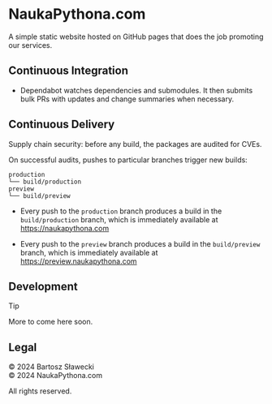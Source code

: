 # NaukaPythona.com

A simple static website hosted on GitHub pages that does the job promoting our services.

## Continuous Integration

- Dependabot watches dependencies and submodules.
  It then submits bulk PRs with updates and change summaries when necessary.


## Continuous Delivery

Supply chain security: before any build, the packages are audited for CVEs.

On successful audits, pushes to particular branches trigger new builds:

```
production
└── build/production
preview
└── build/preview
```

- Every push to the `production` branch produces a build in the `build/production`
  branch, which is immediately available at https://naukapythona.com

- Every push to the `preview` branch produces a build in the `build/preview`
  branch, which is immediately available at https://preview.naukapythona.com

## Development

> [!tip]
> More to come here soon.

## Legal

© 2024 Bartosz Sławecki<br>
© 2024 NaukaPythona.com

All rights reserved.
